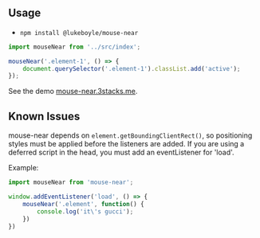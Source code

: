## Usage

- `npm install @lukeboyle/mouse-near`

```javascript
import mouseNear from '../src/index';

mouseNear('.element-1', () => {
    document.querySelector('.element-1').classList.add('active');
});
```

See the demo [mouse-near.3stacks.me](mouse-near.3stacks.me).

## Known Issues

mouse-near depends on `element.getBoundingClientRect()`, so positioning styles must be applied before 
the listeners are added. If you are using a deferred script in the head, you must add an eventListener for 'load'.

Example: 

```javascript
import mouseNear from 'mouse-near';

window.addEventListener('load', () => {
    mouseNear('.element', function() {
        console.log('it\'s gucci');
    })
})
```